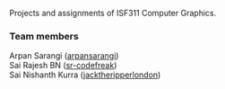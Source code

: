 Projects and assignments of ISF311 Computer Graphics.

### Team members
Arpan Sarangi ([arpansarangi](https://www.github.com/arpansarangi))<br>
Sai Rajesh BN ([sr-codefreak](https://www.github.com/sr-codefreak))<br>
Sai Nishanth Kurra ([jacktheripperlondon](https://www.github.com/jacktheripperlondon))<br>
